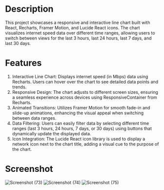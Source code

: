 # Description
This project showcases a responsive and interactive line chart built with React, Recharts, Framer Motion, and Lucide React icons. The chart visualizes internet speed data over different time ranges, allowing users to switch between views for the last 3 hours, last 24 hours, last 7 days, and last 30 days.

# Features

1. Interactive Line Chart: Displays internet speed (in Mbps) data using Recharts. Users can hover over the chart to see detailed data points and trends.
2. Responsive Design: The chart adjusts to different screen sizes, ensuring a seamless experience across devices using ResponsiveContainer from Recharts.
3. Animated Transitions: Utilizes Framer Motion for smooth fade-in and slide-up animations, enhancing the visual appeal when switching between data ranges.
4. Data Filtering: Users can easily filter data by selecting different time ranges (last 3 hours, 24 hours, 7 days, or 30 days) using buttons that dynamically update the displayed data.
5. Icon Integration: The Lucide React icon library is used to display a network icon next to the chart title, adding a visual cue to the purpose of the chart.


# Screenshot

![Screenshot (73)](https://github.com/user-attachments/assets/e27b450f-cecf-4380-857a-adf7e361479b)
![Screenshot (74)](https://github.com/user-attachments/assets/0bcd2011-672a-4264-9be9-40fe18a61031)
![Screenshot (75)](https://github.com/user-attachments/assets/6a3bf07a-61c5-4cda-8021-0df8bd33e1bc)

